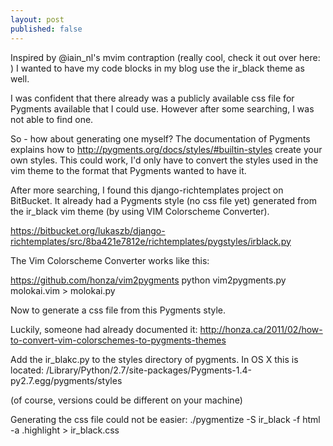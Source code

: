 ```yaml
---
layout: post
published: false
---
```


Inspired by @iain_nl's mvim contraption (really cool, check it out over here: ) I wanted to have my
code blocks in my blog use the ir_black theme as well.

I was confident that there already was a publicly available css file for Pygments available that
I could use. However after some searching, I was not able to find one.

So - how about generating one myself?
The documentation of Pygments explains how to
http://pygments.org/docs/styles/#builtin-styles
create your own styles. This could work, I'd only have to convert the styles used in the vim theme
to the format that Pygments wanted to have it.

After more searching, I found this django-richtemplates project on BitBucket. It already had
a Pygments style (no css file yet) generated from the ir_black vim theme (by using VIM Colorscheme
 Converter).

https://bitbucket.org/lukaszb/django-richtemplates/src/8ba421e7812e/richtemplates/pygstyles/irblack.py

The Vim Colorscheme Converter works like this:

https://github.com/honza/vim2pygments
python vim2pygments.py molokai.vim > molokai.py


Now to generate a css file from this Pygments style.

Luckily, someone had already documented it:
http://honza.ca/2011/02/how-to-convert-vim-colorschemes-to-pygments-themes

Add the ir_blakc.py to the styles directory of pygments. In OS X this is located:
/Library/Python/2.7/site-packages/Pygments-1.4-py2.7.egg/pygments/styles

(of course, versions could be different on your machine)

Generating the css file could not be easier:
./pygmentize -S ir_black -f html -a .highlight > ir_black.css
